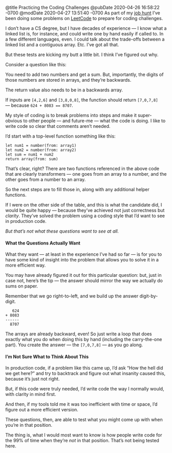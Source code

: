 @title Practicing the Coding Challenges
@pubDate 2020-04-26 16:58:22 -0700
@modDate 2020-04-27 13:51:40 -0700
As part of my [job hunt](https://inessential.com/2020/03/31/looking_for_work) I’ve been doing some problems on [LeetCode](https://leetcode.com/) to prepare for coding challenges.

I don’t have a CS degree, but I have decades of experience — I know what a linked list is, for instance, and could write one by hand easily if called to. In a few different languages, even. I could talk about the trade-offs between a linked list and a contiguous array. Etc. I’ve got all that.

But these tests are kicking my butt a little bit. I think I’ve figured out why.

Consider a question like this:

You need to add two numbers and get a sum. But, importantly, the digits of those numbers are stored in arrays, and they’re backwards.

The return value also needs to be in a backwards array.

If inputs are `[4,2,6]` and `[3,8,0,8]`, the function should return `[7,0,7,8]` — because `624 + 8083 == 8707`.

My style of coding is to break problems into steps and make it super-obvious to other people — and future-me — what the code is doing. I like to write code so clear that comments aren’t needed.

I’d start with a top-level function something like this:

	let num1 = number(from: array1)
	let num2 = number(from: array2)
	let sum = num1 + num2
	return array(from: sum)

That’s clear, right? There are two functions referenced in the above code that are clearly transformers — one goes from an array to a number, and the other goes from a number to an array.

So the next steps are to fill those in, along with any additional helper functions.

If I were on the other side of the table, and this is what the candidate did, I would be quite happy — because they’ve achieved not just correctness but *clarity*. They’ve solved the problem using a coding style that I’d want to see in production code.

*But that’s not what these questions want to see at all.*

#### What the Questions Actually Want

What they want — at least in the experience I’ve had so far — is for you to have some kind of insight into the problem that allows you to solve it in a more efficient way.

You may have already figured it out for this particular question: but, just in case not, here’s the tip — the answer should mirror the way we actually do sums on paper.

Remember that we go right-to-left, and we build up the answer digit-by-digit.

	   624
	+ 8083
	------
	  8707

The arrays are already backward, even! So just write a loop that does exactly what you do when doing this by hand (including the carry-the-one part). You create the answer — the `[7,0,7,8]` — as you go along.

#### I’m Not Sure What to Think About This

In production code, if a problem like this came up, I’d ask “How the hell did we get here?” and try to backtrack and figure out what insanity caused this, because it’s just not right.

But, if this code were truly needed, I’d write code the way I normally would, with clarity in mind first.

And then, if my tools told me it was too inefficient with time or space, I’d figure out a more efficient version.

These questions, then, are able to test what you might come up with when you’re in that position.

The thing is, what I would most want to know is how people write code for the 99% of time when they’re *not* in that position. That’s not being tested here.
